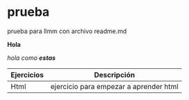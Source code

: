 # prueba
prueba para llmm con archivo readme.md

**Hola**

_hola como **estas**_

Ejercicios|Descripción
-----------|---------
Html|ejercicio para empezar a aprender html
